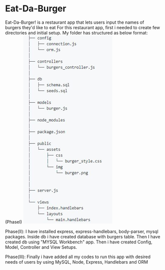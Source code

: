 # Eat-Da-Burger
Eat-Da-Burger! is a restaurant app that lets users input the names of burgers they'd like to eat
For this  restaurant app, first i needed to create few directories and initial setup. My folder has structured as below format:
(PhaseI)
          ![ScreenShot](public/assets/img/ReadmeImage.JPG)


Phase(II):
I have installed express, express-handlebars, body-parser, mysql packages.
Inside db i have created database with burgers table.
Then I have created db using "MYSQL Workbench" app.
Then i have created Config, Model, Controller and View Setups.

Phase(III):
Finally i have added all my codes to run this app with desired needs of users by using MySQL, Node, Express, Handlebars and ORM